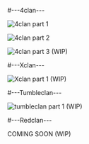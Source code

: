 #---4clan---

![4clan part 1](https://imgur.com/XJK9V9W.png)

![4clan part 2](https://imgur.com/DLUCz7K.png)

![4clan part 3](https://imgur.com/yKzKsFM.png)
(WIP)

#---Xclan---

![Xclan part 1](https://imgur.com/a7FfJ6c.png)
(WIP)

#---Tumbleclan---

![tumbleclan part 1](https://imgur.com/bGXQaVV.png)
(WIP)

#---Redclan---

COMING SOON
(WIP)